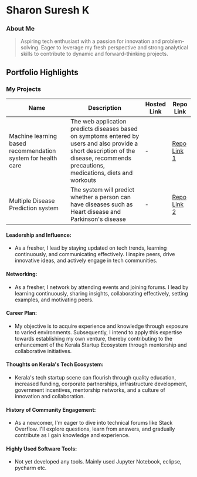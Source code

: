 # Sharon Suresh K

### About Me

> Aspiring tech enthusiast with a passion for innovation and problem-solving. Eager to leverage my fresh perspective and strong analytical skills to contribute to dynamic and forward-thinking projects.



## Portfolio Highlights

### My Projects

| Name                | Description                                                               | Hosted Link                              | Repo Link                                                      |
|---------------------|---------------------------------------------------------------------------|------------------------------------------|----------------------------------------------------------------|
| Machine learning based recommendation system for health care | The web application predicts diseases based on symptoms entered by users and also provide a short description of the disease, recommends precautions, medications, diets and workouts                                              | -  | [Repo Link 1](https://github.com/SharonSureshK/MyProjects)             |
| Multiple Disease Prediction system   | The system will predict whether a person can have diseases such as Heart disease and Parkinson's disease               | -   | [Repo Link 2](https://github.com/SharonSureshK/MyProjects)             |

#### Leadership and Influence:

- As a fresher, I lead by staying updated on tech trends, learning continuously, and communicating effectively. I inspire peers, drive innovative ideas, and actively engage in tech communities.

#### Networking:

- As a fresher, I network by attending events and joining forums. I lead by learning continuously, sharing insights, collaborating effectively, setting examples, and motivating peers.

#### Career Plan:

- My objective is to acquire experience and knowledge through exposure to varied environments. Subsequently, I intend to apply this expertise towards establishing my own venture, thereby contributing to the enhancement of the Kerala Startup Ecosystem through mentorship and collaborative initiatives.

#### Thoughts on Kerala's Tech Ecosystem:

- Kerala's tech startup scene can flourish through quality education, increased funding, corporate partnerships, infrastructure development, government incentives, mentorship networks, and a culture of innovation and collaboration.

#### History of Community Engagement:

-  As a newcomer, I'm eager to dive into technical forums like Stack Overflow. I'll explore questions, learn from answers, and gradually contribute as I gain knowledge and experience. 

#### Highly Used Software Tools:

- Not yet developed any tools. Mainly used Jupyter Notebook, eclipse, pycharm etc.



